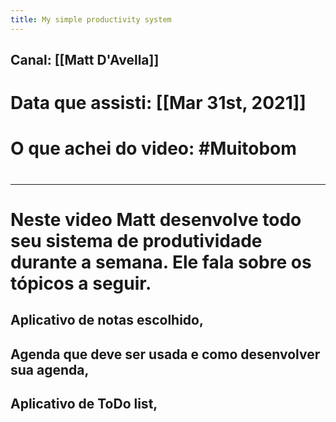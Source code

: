 ```yaml
---
title: My simple productivity system
---
```


## **Canal:** [[Matt D'Avella]]
# **Data que assisti:** [[Mar 31st, 2021]]
# **O que achei do video:** #Muitobom
#
---
# Neste video Matt desenvolve todo seu sistema de produtividade durante a semana. Ele fala sobre os tópicos a seguir.
## Aplicativo de notas escolhido,
## Agenda que deve ser usada e como desenvolver sua agenda,
## Aplicativo de ToDo list,
##
